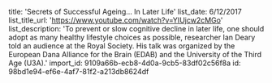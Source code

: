 title: 'Secrets of Successful Ageing… In Later Life'
list_date: 6/12/2017
list_title_url: 'https://www.youtube.com/watch?v=YIUjcw2cMGo'
list_description: 'To prevent or slow cognitive decline in later life, one should adopt as many healthy lifestyle choices as possible, researcher Ian Deary told an audience at the Royal Society. His talk was organized by the European Dana Alliance for the Brain (EDAB) and the University of the Third Age (U3A).'
import_id: 9109a66b-ecb8-4d0a-9cb5-83df02c56f8a
id: 98bd1e94-ef6e-4af7-81f2-a213db8624df
